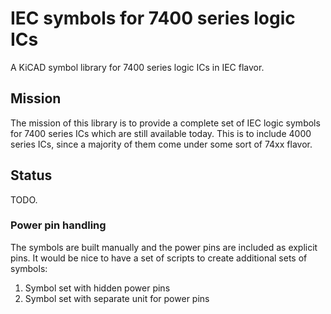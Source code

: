 # IEC symbols for 7400 series logic ICs

A KiCAD symbol library for 7400 series logic ICs in IEC flavor.

## Mission

The mission of this library is to provide a complete set of IEC logic symbols
for 7400 series ICs which are still available today. This is to include 4000
series ICs, since a majority of them come under some sort of 74xx flavor.

## Status

TODO.

### Power pin handling

The symbols are built manually and the power pins are included as explicit pins.
It would be nice to have a set of scripts to create additional sets of symbols:

1. Symbol set with hidden power pins
2. Symbol set with separate unit for power pins
